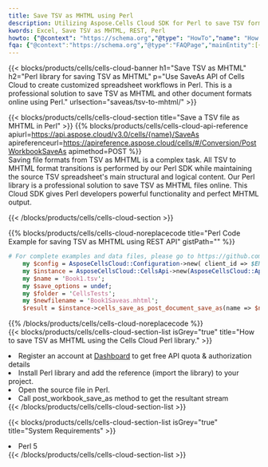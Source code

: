 ```yaml
---
title: Save TSV as MHTML using Perl 
description: Utilizing Aspose.Cells Cloud SDK for Perl to save TSV format file as MHTML format file. 
kwords: Excel, Save TSV as MHTML, REST, Perl
howto: {"@context": "https://schema.org","@type": "HowTo","name": "How to save TSV as MHTML using the Cells Cloud Perl library.","description": "How to save TSV as MHTML using the Cells Cloud Perl library.","image": {"@type": "ImageObject"},"url": "/perl/saveas/tsv-to-mhtml/","step": [{ "@type": "HowToStep","name": "How to save TSV as MHTML using the Cells Cloud Perl library. step 1", "image": {"@type": "ImageObject",},"url": "/perl/saveas/tsv-to-mhtml/","text": "Register an account at <a href='https://dashboard.aspose.cloud/'>Dashboard</a> to get free API quota & authorization details",},{ "@type": "HowToStep","name": "How to save TSV as MHTML using the Cells Cloud Perl library. step 1", "image": {"@type": "ImageObject",},"url": "/perl/saveas/tsv-to-mhtml/","text": "Install Perl library and add the reference (import the library) to your project.",},{ "@type": "HowToStep","name": "How to save TSV as MHTML using the Cells Cloud Perl library. step 1", "image": {"@type": "ImageObject",},"url": "/perl/saveas/tsv-to-mhtml/","text": "Open the source file in Perl.",},{ "@type": "HowToStep","name": "How to save TSV as MHTML using the Cells Cloud Perl library. step 1", "image": {"@type": "ImageObject",},"url": "/perl/saveas/tsv-to-mhtml/","text": "Call post_workbook_save_as method to get the resultant stream",}, ],"supply": {"@type": "HowToSupply","name": "document"},"tool": [{"@type": "HowToTool","name": "VIM, Visual Studio Code, Eclipse"},{"@type": "HowToTool","name": "Aspose Cells"}],"totalTime": "PT6M"}
fqa: {"@context":"https://schema.org","@type":"FAQPage","mainEntity":[{"@type":"Question","name":"Why save file as other formats file in C# using REST API?","acceptedAnswer":{"@type":"Answer","text":"Documents are encoded in many ways, and some files may be incompatible with the software you use. To open and read such files, just save them as appropriate file formats.<br/><ol><li>Install .NET SDK and add the reference (import the library) to your project.</li><li>Open the source file in C# using REST API.</li><li>Call the PostWorkbookSaveAsRequest() method, passing an output filename with required extension.</li><li>Get the result of save as a separate file.</li></ol>"}},{"@type":"Question","name":"What file formats can I save as with your C# library?","acceptedAnswer":{"@type":"Answer","text":"We support a variety of file formats for conversion using .NET library, including XLSX, Excel, xls , PDF, CSV, HTML, Markdown, XML, PNG, JPG, TIFF, Json, TXT and many more."}},{"@type":"Question","name":"What is the maximum allowed file size for conversion using this .NET library?","acceptedAnswer":{"@type":"Answer","text":"There are no file size limits for format conversions using .NET library."}}]}
---
```



{{< blocks/products/cells/cells-cloud-banner h1="Save TSV as MHTML" h2="Perl library for saving TSV as MHTML" p="Use SaveAs API of Cells Cloud to create customized spreadsheet workflows in Perl. This is a professional solution to save TSV as MHTML and other document formats online using Perl." urlsection="saveas/tsv-to-mhtml/" >}}

{{< blocks/products/cells/cells-cloud-section  title="Save a TSV file as MHTML in Perl" >}}
{{% blocks/products/cells/cells-cloud-api-reference  apiurl=https://api.aspose.cloud/v3.0/cells/{name}/SaveAs  apireferenceurl=https://apireference.aspose.cloud/cells/#/Conversion/PostWorkbookSaveAs  apimethod=POST %}}
<br/>
Saving file formats from TSV as MHTML is a complex task. All TSV to MHTML format transitions is performed by our Perl SDK while maintaining the source TSV spreadsheet's main structural and logical content. Our Perl library is a professional solution to save TSV as MHTML files online. This Cloud SDK gives Perl developers powerful functionality and perfect MHTML output.

{{< /blocks/products/cells/cells-cloud-section >}}

{{% blocks/products/cells/cells-cloud-noreplacecode title="Perl Code Example for saving TSV as MHTML using REST API" gistPath="" %}}
  
```perl
# For complete examples and data files, please go to https://github.com/aspose-cells-cloud/aspose-cells-cloud-perl/
    my $config = AsposeCellsCloud::Configuration->new( client_id => $ENV{'ProductClientId'}, client_secret => $ENV{'ProductClientSecret'});
    my $instance = AsposeCellsCloud::CellsApi->new(AsposeCellsCloud::ApiClient->new( $config));
    my $name = 'Book1.tsv';
    my $save_options = undef;
    my $folder = 'CellsTests';
    my $newfilename = 'Book1Saveas.mhtml';
    $result = $instance->cells_save_as_post_document_save_as(name => $name,save_options => $save_options, newfilename => $newfilename, folder => $folder);
```
  
{{% /blocks/products/cells/cells-cloud-noreplacecode  %}}
<br/>
{{< blocks/products/cells/cells-cloud-section-list isGrey="true"  title="How to save TSV as MHTML using the Cells Cloud Perl library." >}}
<li>Register an account at <a href="https://dashboard.aspose.cloud/">Dashboard</a> to get free API quota & authorization details</li>
<li>Install Perl library and add the reference (import the library) to your project.</li>
<li>Open the source file in Perl.</li>
<li>Call post_workbook_save_as method to get the resultant stream</li>
{{< /blocks/products/cells/cells-cloud-section-list >}}

{{< blocks/products/cells/cells-cloud-section-list isGrey="true"  title="System Requirements" >}}
<li>Perl 5</li>
{{< /blocks/products/cells/cells-cloud-section-list >}}
